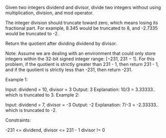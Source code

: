 Given two integers dividend and divisor, divide two integers without using multiplication, division, and mod operator.

The integer division should truncate toward zero, which means losing its fractional part. For example, 8.345 would be truncated to 8, and -2.7335 would be truncated to -2.

Return the quotient after dividing dividend by divisor.

Note: Assume we are dealing with an environment that could only store integers within the 32-bit signed integer range: [−231, 231 − 1]. For this problem, if the quotient is strictly greater than 231 - 1, then return 231 - 1, and if the quotient is strictly less than -231, then return -231.

Example 1:

Input: dividend = 10, divisor = 3
Output: 3
Explanation: 10/3 = 3.33333.. which is truncated to 3.
Example 2:

Input: dividend = 7, divisor = -3
Output: -2
Explanation: 7/-3 = -2.33333.. which is truncated to -2.

Constraints:

-231 <= dividend, divisor <= 231 - 1
divisor != 0
